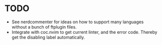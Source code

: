 # TODO

- See nerdcommenter for ideas on how to support many languages
  without a bunch of ftplugin files.
- Integrate with coc.nvim to get current linter, and the error code.
  Thereby get the disabling label automatically.
